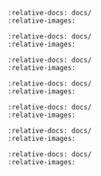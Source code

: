 ```{include} ./Architecture/Architectural-Overview.md
:relative-docs: docs/
:relative-images:
```


```{include} ./Architecture/CLI.md
:relative-docs: docs/
:relative-images:
```

```{include} ./Architecture/Northbound-Interface.md
:relative-docs: docs/
:relative-images:
```

```{include} ./Architecture/Southbound-Interface.md
:relative-docs: docs/
:relative-images:
```


```{include} ./Architecture/SW-Upgrade.md
:relative-docs: docs/
:relative-images:
```


```{include} ./Architecture/Validation.md
:relative-docs: docs/
:relative-images:
```


```{include} ./Architecture/Test-Guidelines.md
:relative-docs: docs/
:relative-images:
```
